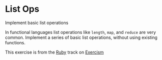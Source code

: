 # List Ops

Implement basic list operations

In functional languages list operations like `length`, `map`, and
`reduce` are very common. Implement a series of basic list operations,
without using existing functions.



This exercise is from the [Ruby][ruby] track on [Exercism][exercism]

[exercism]: http://exercism.io
[ruby]: http://exercism.io/languages/ruby
